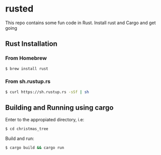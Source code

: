 # rusted

This repo contains some fun code in Rust. Install rust and Cargo and get going

## Rust Installation

### From Homebrew

```bash
$ brew install rust
```

### From sh.rustup.rs

```bash
$ curl https://sh.rustup.rs -sSf | sh
```

## Building and Running using cargo

Enter to the appropiated directory, i.e:

```bash
$ cd christmas_tree
```

Build and run:

```bash
$ cargo build && cargo run
```